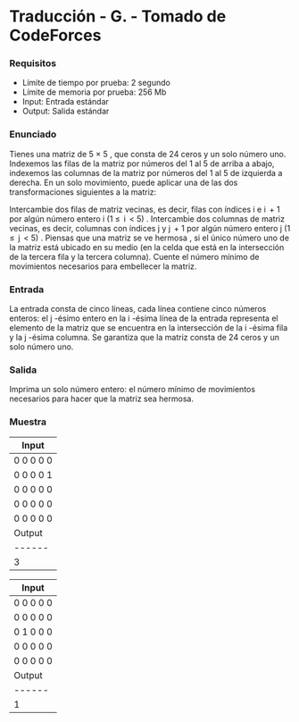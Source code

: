 # Traducción - G.  - Tomado de CodeForces

### Requisitos
- Límite de tiempo por prueba: 2 segundo
- Límite de memoria por prueba: 256 Mb
- Input: Entrada estándar
- Output: Salida estándar

### Enunciado
Tienes una matriz de 5 × 5 , que consta de 24 ceros y un solo número uno. Indexemos las filas de la matriz por números del 1 al 5 de arriba a abajo, indexemos las columnas de la matriz por números del 1 al 5 de izquierda a derecha. En un solo movimiento, puede aplicar una de las dos transformaciones siguientes a la matriz:

Intercambie dos filas de matriz vecinas, es decir, filas con índices i e i  + 1 por algún número entero i (1 ≤  i  < 5) .
Intercambie dos columnas de matriz vecinas, es decir, columnas con índices j y j  + 1 por algún número entero j (1 ≤  j  < 5) .
Piensas que una matriz se ve hermosa , si el único número uno de la matriz está ubicado en su medio (en la celda que está en la intersección de la tercera fila y la tercera columna). Cuente el número mínimo de movimientos necesarios para embellecer la matriz.

### Entrada
La entrada consta de cinco líneas, cada línea contiene cinco números enteros: el j -ésimo entero en la i -ésima línea de la entrada representa el elemento de la matriz que se encuentra en la intersección de la i -ésima fila y la j -ésima columna. Se garantiza que la matriz consta de 24 ceros y un solo número uno.

### Salida
Imprima un solo número entero: el número mínimo de movimientos necesarios para hacer que la matriz sea hermosa.

### Muestra
| Input |
| ----- |
| 0 0 0 0 0 |
| 0 0 0 0 1 |
| 0 0 0 0 0 |
| 0 0 0 0 0 |
| 0 0 0 0 0 |
| Output |
| ------ |
| 3 |

| Input |
| ----- |
| 0 0 0 0 0 |
| 0 0 0 0 0 |
| 0 1 0 0 0 |
| 0 0 0 0 0 |
| 0 0 0 0 0 |
| Output |
| ------ |
| 1 |